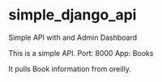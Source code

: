 # simple_django_api
Simple API with and Admin Dashboard

This is a simple API.
Port: 8000
App:  Books

It pulls Book information from oreilly.
